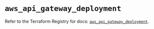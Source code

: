 # `aws_api_gateway_deployment`

Refer to the Terraform Registry for docs: [`aws_api_gateway_deployment`](https://registry.terraform.io/providers/hashicorp/aws/5.99.1/docs/resources/api_gateway_deployment).
